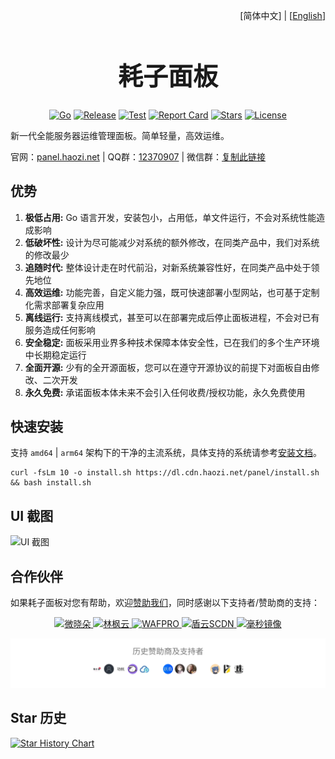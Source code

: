 <p align="right">
[简体中文] | [<a href="README_EN.md">English</a>]
</p>

<h1 align="center" style="font-size: 40px">耗子面板</h1>

<div align="center">

[![Go](https://img.shields.io/github/go-mod/go-version/tnborg/panel)](https://go.dev/)
[![Release](https://img.shields.io/github/release/tnborg/panel.svg)](https://github.com/tnborg/panel/releases)
[![Test](https://github.com/tnborg/panel/actions/workflows/test.yml/badge.svg)](https://github.com/tnborg/panel/actions)
[![Report Card](https://goreportcard.com/badge/github.com/tnborg/panel)](https://goreportcard.com/report/github.com/tnborg/panel)
[![Stars](https://img.shields.io/github/stars/tnborg/panel?style=flat)](https://github.com/tnborg/panel)
[![License](https://img.shields.io/github/license/tnborg/panel)](https://www.gnu.org/licenses/agpl-3.0.html)

</div>

新一代全能服务器运维管理面板。简单轻量，高效运维。

官网：[panel.haozi.net](https://panel.haozi.net) | QQ群：[12370907](https://jq.qq.com/?_wv=1027&k=I1oJKSTH) | 微信群：[复制此链接](https://work.weixin.qq.com/gm/d8ebf618553398d454e3378695c858b6)

## 优势

1. **极低占用:** Go 语言开发，安装包小，占用低，单文件运行，不会对系统性能造成影响
2. **低破坏性:** 设计为尽可能减少对系统的额外修改，在同类产品中，我们对系统的修改最少
3. **追随时代:** 整体设计走在时代前沿，对新系统兼容性好，在同类产品中处于领先地位
4. **高效运维:** 功能完善，自定义能力强，既可快速部署小型网站，也可基于定制化需求部署复杂应用
5. **离线运行:** 支持离线模式，甚至可以在部署完成后停止面板进程，不会对已有服务造成任何影响
6. **安全稳定:** 面板采用业界多种技术保障本体安全性，已在我们的多个生产环境中长期稳定运行
7. **全面开源:** 少有的全开源面板，您可以在遵守开源协议的前提下对面板自由修改、二次开发
8. **永久免费:** 承诺面板本体未来不会引入任何收费/授权功能，永久免费使用

## 快速安装

支持 `amd64` | `arm64` 架构下的干净的主流系统，具体支持的系统请参考[安装文档](https://ratpanel.github.io/zh_CN/quickstart/install)。

```shell
curl -fsLm 10 -o install.sh https://dl.cdn.haozi.net/panel/install.sh && bash install.sh
```

## UI 截图

![UI 截图](.github/assets/ui.png)

## 合作伙伴

如果耗子面板对您有帮助，欢迎[赞助我们](https://github.com/tnborg/panel/issues/90)，同时感谢以下支持者/赞助商的支持：

<p align="center">
  <a href="https://www.weixiaoduo.com/">
    <img height="60" src=".github/assets/wxd.png" alt="微晓朵">
  </a>
  <a href="https://www.dkdun.cn/aff/MQZZNVHQ">
    <img height="60" src=".github/assets/dk.png" alt="林枫云">
  </a>
  <a href="https://waf.pro/">
    <img height="60" src=".github/assets/wafpro.png" alt="WAFPRO">
  </a>
  <a href="https://scdn.ddunyun.com/">
    <img height="60" src=".github/assets/ddunyun.png" alt="盾云SCDN">
  </a>
  <a href="https://1ms.run/">
    <img height="60" src=".github/assets/1ms.svg" alt="毫秒镜像">
  </a>
</p>

<p align="center">
  <a target="_blank" href="https://afdian.com/a/tnblabs">
    <img alt="sponsors" src="https://github.com/tnborg/sponsor/blob/main/sponsors.svg?raw=true"/>
  </a>
</p>

## Star 历史

<a href="https://star-history.com/#tnborg/panel&Date">
 <picture>
   <source media="(prefers-color-scheme: dark)" srcset="https://api.star-history.com/svg?repos=tnborg/panel&type=Date&theme=dark" />
   <source media="(prefers-color-scheme: light)" srcset="https://api.star-history.com/svg?repos=tnborg/panel&type=Date" />
   <img alt="Star History Chart" src="https://api.star-history.com/svg?repos=tnborg/panel&type=Date" />
 </picture>
</a>
